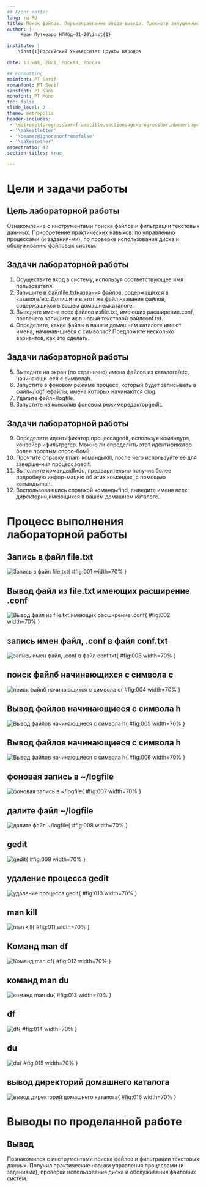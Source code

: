 ```yaml
---
## Front matter
lang: ru-RU
title: Поиск файлов. Перенаправление ввода-вывода. Просмотр запущенных процессов
author: |
	 Кеан Путхеаро НПИбд-01-20\inst{1}

institute: |
	\inst{1}Российский Университет Дружбы Народов

date: 13 мая, 2021, Москва, Россия

## Formatting
mainfont: PT Serif
romanfont: PT Serif
sansfont: PT Sans
monofont: PT Mono
toc: false
slide_level: 2
theme: metropolis
header-includes: 
 - \metroset{progressbar=frametitle,sectionpage=progressbar,numbering=fraction}
 - '\makeatletter'
 - '\beamer@ignorenonframefalse'
 - '\makeatother'
aspectratio: 43
section-titles: true

---
```


# Цели и задачи работы

## Цель лабораторной работы

Ознакомление с инструментами поиска файлов и фильтрации текстовых дан-ных. Приобретение практических навыков: по управлению процессами (и задания-ми), по проверке использования диска и обслуживанию файловых систем.

## Задачи лабораторной работы

1. Осуществите вход в систему, используя соответствующее имя пользователя. 
2. Запишите в файлfile.txtназвания файлов, содержащихся в каталоге/etc.Допишите в этот же файл названия файлов, содержащихся в вашем домашнемкаталоге.
3. Выведите имена всех файлов изfile.txt, имеющих расширение.conf, послечего запишите их в новый текстовой файлconf.txt.
4. Определите, какие файлы в вашем домашнем каталоге имеют имена, начинав-шиеся с символаc? Предложите несколько вариантов, как это сделать.

## Задачи лабораторной работы

5. Выведите на экран (по странично) имена файлов из каталога/etc, начинающи-еся с символаh.
6. Запустите в фоновом режиме процесс, который будет записывать в файл~/logfileфайлы, имена которых начинаются сlog.
7. Удалите файл~/logfile.
8. Запустите из консолив фоновом режимередакторgedit.

## Задачи лабораторной работы

9. Определите идентификатор процессаgedit, используя командуps, конвейер ифильтрgrep. Можно ли определить этот идентификатор более простым спосо-бом?
10. Прочтите справку (man) командыkill, после чего используйте её для заверше-ния процессаgedit.
11. Выполните командыdfиdu, предварительно получив более подробную инфор-мацию об этих командах, с помощью командыman.
12. Воспользовавшись справкой командыfind, выведите имена всех директорий,имеющихся в вашем домашнем каталоге.

# Процесс выполнения лабораторной работы

## Запись в файл file.txt

![Запись в файл file.txt](Photos/1.png){ #fig:001 width=70% }

## Вывод файл из file.txt имеющих расширение .conf

![Вывод файл из file.txt имеющих расширение .conf](Photos/2.png){ #fig:002 width=70% }

## запись имен файл, .conf в файл conf.txt

![запись имен файл, .conf в файл conf.txt](Photos/3.png){ #fig:003 width=70% }

## поиск файлб начинающихся с символа с

![поиск файлб начинающихся с символа с](Photos/4.png){ #fig:004 width=70% }

## Вывод файлов начинающиеся с символа h

![Вывод файлов начинающиеся с символа h](Photos/5.png){ #fig:005 width=70% }

## Вывод файлов начинающиеся с символа h

![Вывод файлов начинающиеся с символа h](Photos/5.1.png){ #fig:006 width=70% }

## фоновая запись в ~/logfile

![фоновая запись в ~/logfile](Photos/6.png){ #fig:007 width=70% }

## далите файл ~/logfile

![далите файл ~/logfile](Photos/7.png){ #fig:008 width=70% }

## gedit

![gedit](Photos/8.png){ #fig:009 width=70% }

## удаление процесса gedit

![удаление процесса gedit](Photos/10.png){ #fig:010 width=70% }

## man kill

![man kill](Photos/11.png){ #fig:011 width=70% }

## Команд man df

![Команд man df](Photos/12.png){ #fig:012 width=70% }

## команд man du

![команд man du](Photos/13.png){ #fig:013 width=70% }

## df

![df](Photos/14.png){ #fig:014 width=70% }

## du

![du](Photos/15.png){ #fig:015 width=70% }

## вывод директорий домашнего каталога 

![вывод директорий домашнего каталога](Photos/16.png){ #fig:016 width=70% }

# Выводы по проделанной работе

## Вывод

Познакомился с инструментами поиска файлов и фильтрации текстовых данных. Получил практические навыки управления процессами (и заданиями), проверки использования диска и обслуживания файловых систем.